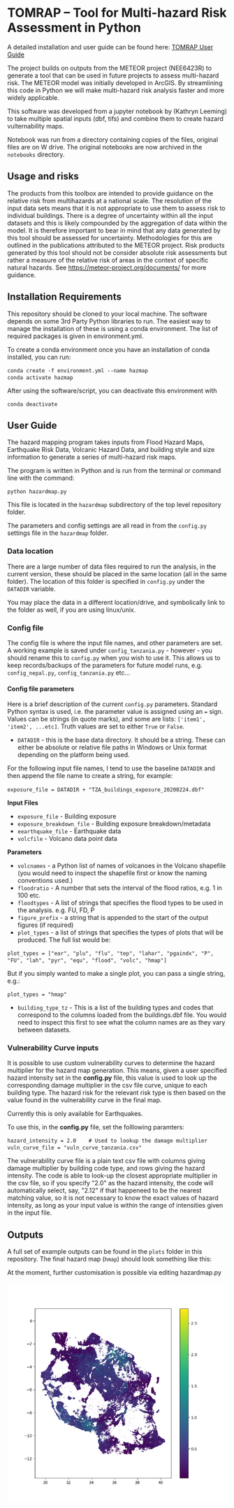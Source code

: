 # TOMRAP – Tool for Multi-hazard Risk Assessment in Python

A detailed installation and user guide can be found here: [TOMRAP User Guide](https://britishgeologicalsurvey.github.io/TOMRAP/)

The project builds on outputs from the METEOR project (NEE6423R) to generate a tool that can be used in future projects to assess multi-hazard risk. The METEOR model was initially developed in ArcGIS. By streamlining this code in Python we will make multi-hazard risk analysis faster and more widely applicable.

This software was developed from a jupyter notebook by (Kathryn Leeming) to take multiple spatial inputs (dbf, tifs) and combine them to create hazard vulternability maps.

Notebook was run from a directory containing copies of the files, original files are on W drive. The original notebooks are now archived in the `notebooks` directory.


## Usage and risks

The products from this toolbox are intended to provide guidance on the relative risk from multihazards at a national scale.  The resolution of the input data sets means that it is not appropriate to use them to assess risk to individual buildings. There is a degree of uncertainty within all the input datasets and this is likely compounded by the aggregation of data within the model. It is therefore important to bear in mind that any data generated by this tool should be assessed for uncertainty.  Methodologies for this are outlined in the publications attributed to the METEOR project.  Risk products generated by this tool should not be consider absolute risk assessments but rather a measure of the relative risk of areas in the context of specific natural hazards. See https://meteor-project.org/documents/ for more guidance.


## Installation Requirements

This repository should be cloned to your local machine. The software depends on some 3rd Party Python 
libraries to run. The easiest way to manage the installation of these is using a conda environment.
The list of required packages is given in environment.yml.

To create a conda environment once you have an installation of conda installed, you can run:

```
conda create -f environment.yml --name hazmap
conda activate hazmap
```

After using the software/script, you can deactivate this environment with

```
conda deactivate
```


## User Guide

The hazard mapping program takes inputs from Flood Hazard Maps, Earthquake Risk Data, Volcanic Hazard Data, and
building style and size information to generate a series of multi-hazard risk maps. 

The program is written in Python and is run from the terminal or command line with the command:

```
python hazardmap.py
```

This file is located in the `hazardmap` subdirectory of the top level repository folder.

The parameters and config settings are all read in from the `config.py` settings file in the `hazardmap` folder.

### Data location

There are a large number of data files required to run the analysis, in the current version, these should be placed in the same location (all in the same folder). The location of this folder is specified in `config.py` under the `DATADIR` variable. 

You may place the data in a different location/drive, and symbolically link to the folder as well, if you are using linux/unix.


### Config file

The config file is where the input file names, and other parameters are set. A working example is saved under `config_tanzania.py` - however - you should rename this to `config.py` when you wish to use it. This allows us to keep records/backups of the parameters for future model runs, e.g. `config_nepal.py`, `config_tanzania.py` etc...


#### Config file parameters

Here is a brief description of the current  `config.py` parameters. Standard Python syntax is used, i.e. the parameter value is assigned using an `=` sign. Values can be strings (in quote marks), and some are lists: `['item1', 'item2', ...etc]`. Truth values are set to either `True` or `False`. 


 - `DATADIR`  - this is the base data directory. It should be a string. These can either be absolute or relative file paths in Windows or Unix format depending on the platform being used.

For the following input file names, I tend to use the baseline `DATADIR` and then append the file name to create a string, for example:

`exposure_file = DATADIR + "TZA_buildings_exposure_20200224.dbf"`

**Input Files**

 - `exposure_file`  - Building exposure
 - `exposure_breakdown_file`  - Building exposure breakdown/metadata
 - `eearthquake_file`  -  Earthquake data
 - `volcfile`  - Volcano data point data

**Parameters**

 - `volcnames`  - a Python list of names of volcanoes in the Volcano shapefile (you would need to inspect the shapefile first or know the naming conventions used.)
 - `floodratio`  -  A number that sets the interval of the flood ratios, e.g. 1 in 100 etc. 
 - `floodtypes`  -  A list of strings that specifies the flood types to be used in the analysis. e.g. FU, FD, P
 - `figure_prefix`  - a string that is appended to the start of the output figures (if required)
 - `plot_types`  - a list of strings that specifies the types of plots that will be produced. The full list would be:

```
plot_types = ["ear", "plu", "flu", "tep", "lahar", "pgaindx", "P", "FU", "lah", "pyr", "equ", "flood", "volc", "hmap"]
```

But if you simply wanted to make a single plot, you can pass a single string, e.g.:
 
```
plot_types = "hmap"
```

 - `building_type_tz`  -  This is a list of the building types and codes that correspond to the columns loaded from the buildings.dbf file. You would need to inspect this first to see what the column names are as they vary between datasets.

### Vulnerability Curve inputs

It is possible to use custom vulnerability curves to determine the hazard multiplier for the hazard map generation. This means, given a user
specified hazard intensity set in the **config.py** file, this value is used to look up the corresponding damage multiplier in the csv file curve,
unique to each building type. The hazard risk for the relevant risk type is then based on the value found in the vulnerability curve in the final map.

Currently this is only available for Earthquakes.

To use this, in the **config.py** file, set the folllowing paramters:

```
hazard_intensity = 2.0    # Used to lookup the damage multiplier 
vuln_curve_file = "vuln_curve_tanzania.csv"
```

The vulnerability curve file is a plain text csv file with columns giving damage multiplier by building code type, and
rows giving the hazard intensity. The code is able to look-up the closest appropriate multiplier in the csv file,
so if you specify "2.0" as the hazard intensity, the code will automatically select, say, "2.12" if that happeneed to be the 
nearest matching value, so it is not necessary to know the exact values of hazard intensity, as long as your input value
is within the range of intensities given in the input file.
 
## Outputs

A full set of example outputs can be found in the `plots` folder in this repository. The final hazard map (`hmap`) should look something like this:

At the moment, further customisation is possible via editing hazardmap.py

![hmap](plots/output_hmap.png)
